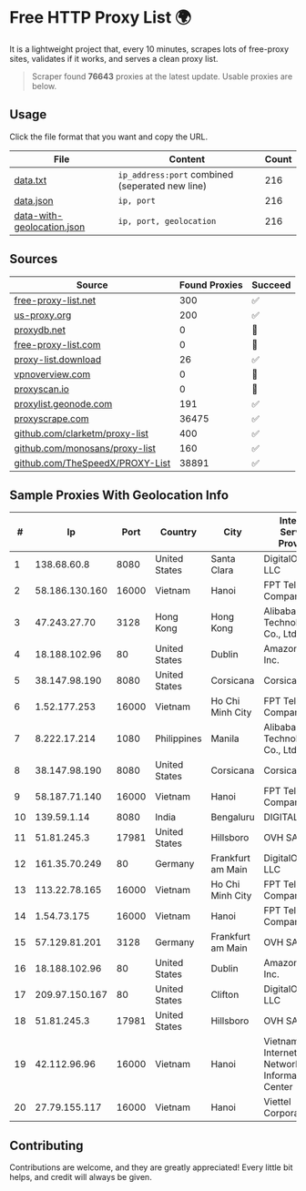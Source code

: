 
# Free HTTP Proxy List 🌍

It is a lightweight project that, every 10 minutes, scrapes lots of free-proxy sites, validates if it works, and serves a clean proxy list.


> Scraper found **76643** proxies at the latest update. Usable proxies are below.

## Usage

Click the file format that you want and copy the URL.


|File|Content|Count|
|----|-------|-----|
|[data.txt](https://raw.githubusercontent.com/themiralay/Proxy-List-World/master/data.txt)|`ip_address:port` combined (seperated new line)|216|
|[data.json](https://raw.githubusercontent.com/themiralay/Proxy-List-World/master/data.json)|`ip, port`|216|
|[data-with-geolocation.json](https://raw.githubusercontent.com/themiralay/Proxy-List-World/master/data-with-geolocation.json)|`ip, port, geolocation`|216|

## Sources

|Source|Found Proxies|Succeed|
|------|-------------|-------|
|[free-proxy-list.net](https://free-proxy-list.net)|300|✅|
|[us-proxy.org](https://www.us-proxy.org)|200|✅|
|[proxydb.net](http://proxydb.net)|0|🚫|
|[free-proxy-list.com](https://free-proxy-list.com/?page=&port=&type%5B%5D=http&type%5B%5D=https&up_time=0&search=Search)|0|🚫|
|[proxy-list.download](https://www.proxy-list.download/HTTP)|26|✅|
|[vpnoverview.com](https://vpnoverview.com/privacy/anonymous-browsing/free-proxy-servers)|0|🚫|
|[proxyscan.io](https://www.proxyscan.io)|0|🚫|
|[proxylist.geonode.com](https://proxylist.geonode.com/api/proxy-list?limit=300&page=1&sort_by=lastChecked&sort_type=desc&protocols=http,https)|191|✅|
|[proxyscrape.com](https://api.proxyscrape.com/v2/?request=displayproxies&protocol=http&timeout=10000&country=all&ssl=all&anonymity=all)|36475|✅|
|[github.com/clarketm/proxy-list](https://raw.githubusercontent.com/clarketm/proxy-list/master/proxy-list-raw.txt)|400|✅|
|[github.com/monosans/proxy-list](https://raw.githubusercontent.com/monosans/proxy-list/main/proxies/http.txt)|160|✅|
|[github.com/TheSpeedX/PROXY-List](https://raw.githubusercontent.com/TheSpeedX/PROXY-List/master/http.txt)|38891|✅|


## Sample Proxies With Geolocation Info

|#|Ip|Port|Country|City|Internet Service Provider|
|-|--|----|-------|----|-------------------------|
|1|138.68.60.8|8080|United States|Santa Clara|DigitalOcean, LLC|
|2|58.186.130.160|16000|Vietnam|Hanoi|FPT Telecom Company|
|3|47.243.27.70|3128|Hong Kong|Hong Kong|Alibaba (US) Technology Co., Ltd.|
|4|18.188.102.96|80|United States|Dublin|Amazon.com, Inc.|
|5|38.147.98.190|8080|United States|Corsicana|Corsicana ISD|
|6|1.52.177.253|16000|Vietnam|Ho Chi Minh City|FPT Telecom Company|
|7|8.222.17.214|1080|Philippines|Manila|Alibaba (US) Technology Co., Ltd.|
|8|38.147.98.190|8080|United States|Corsicana|Corsicana ISD|
|9|58.187.71.140|16000|Vietnam|Hanoi|FPT Telecom Company|
|10|139.59.1.14|8080|India|Bengaluru|DIGITALOCEAN|
|11|51.81.245.3|17981|United States|Hillsboro|OVH SAS|
|12|161.35.70.249|80|Germany|Frankfurt am Main|DigitalOcean, LLC|
|13|113.22.78.165|16000|Vietnam|Ho Chi Minh City|FPT Telecom Company|
|14|1.54.73.175|16000|Vietnam|Hanoi|FPT Telecom Company|
|15|57.129.81.201|3128|Germany|Frankfurt am Main|OVH SAS|
|16|18.188.102.96|80|United States|Dublin|Amazon.com, Inc.|
|17|209.97.150.167|80|United States|Clifton|DigitalOcean, LLC|
|18|51.81.245.3|17981|United States|Hillsboro|OVH SAS|
|19|42.112.96.96|16000|Vietnam|Hanoi|Vietnam Internet Network Information Center|
|20|27.79.155.117|16000|Vietnam|Hanoi|Viettel Corporation|



## Contributing

Contributions are welcome, and they are greatly appreciated! Every
little bit helps, and credit will always be given.

